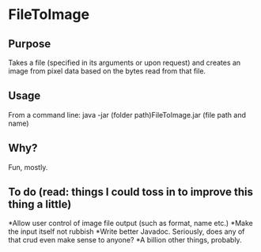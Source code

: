 # FileToImage

## Purpose

Takes a file (specified in its arguments or upon request) and creates an image from pixel data based on the bytes read from that file.

## Usage

From a command line:
java -jar (folder path)FileToImage.jar (file path and name)

## Why?
Fun, mostly.

## To do (read: things I could toss in to improve this thing a little)

*Allow user control of image file output (such as format, name etc.)
*Make the input itself not rubbish
*Write better Javadoc. Seriously, does any of that crud even make sense to anyone?
*A billion other things, probably.